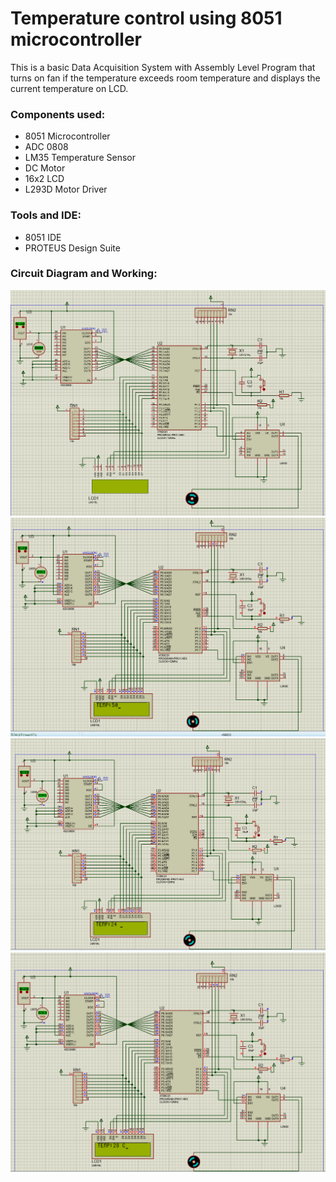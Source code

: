 # Temperature control using 8051 microcontroller
This is a basic Data Acquisition System with Assembly Level Program that turns on fan if the temperature exceeds room temperature and displays the current temperature on LCD.

### Components used:
- 8051 Microcontroller
- ADC 0808
- LM35 Temperature Sensor
- DC Motor
- 16x2 LCD 
- L293D Motor Driver

### Tools and IDE:
- 8051 IDE
- PROTEUS Design Suite

### Circuit Diagram and Working:
![Demo img](Images/proj.PNG)
![Demo img](Images/work1.PNG)
![Demo img](Images/work2.PNG)
![Demo img](Images/work3.PNG)